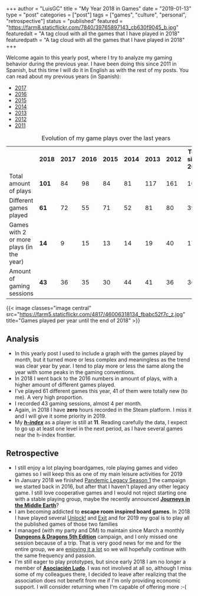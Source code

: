 +++
author = "LuisGC"
title = "My Year 2018 in Games"
date = "2019-01-13"
type = "post"
categories = ["post"]
tags = ["games", "culture", "personal", "retrospective"]
status = "published"
featured = "https://farm8.staticflickr.com/7840/39765897143_cb630f9045_b.jpg"
featuredalt = "A tag cloud with all the games that I have played in 2018"
featuredpath = "A tag cloud with all the games that I have played in 2018"
+++

Welcome again to this yearly post, where I try to analyze my gaming behavior during the previous year. I have been doing this since 2011 in Spanish, but this time I will do it in English as with the rest of my posts. You can read about my previous years (in Spanish):

* [2017](/blog/2018/01/mi-2017-ludico/)
* [2016](/blog/2017/01/mi-2016-ludico/)
* [2015](/blog/2016/01/mi-2015-ludico/)
* [2014](/blog/2015/01/mi-2014-ludico/)
* [2013](/blog/2014/01/partidas-jugadas-en-2013/)
* [2012](/blog/2013/01/partidas-jugadas-en-2012/)
* [2011](/blog/2012/01/juegos-los-que-mas-he-jugado-en-2011/)

<table style="width:100%">
  <caption>Evolution of my game plays over the last years</caption>
  <tr>
    <th></th>
    <th><b>2018</b></th>
    <th>2017</th>
    <th>2016</th>
    <th>2015</th>
    <th>2014</th>
    <th>2013</th>
    <th>2012</th>
    <th>Total since 2006</th>
  </tr>
  <tr>
    <td>Total amount of plays</td>
    <td><b>101</b></td>
    <td>84</td>
    <td>98</td>
    <td>84</td>
    <td>81</td>
    <td>117</td>
    <td>161</td>
    <td>1039</td>
  </tr>
  <tr>
    <td>Different games played</td>
    <td><b>61</b></td>
    <td>72</td>
    <td>55</td>
    <td>71</td>
    <td>52</td>
    <td>81</td>
    <td>80</td>
    <td>397</td>
  </tr>
  <tr>
    <td>Games with 2 or more plays (in the year)</td>
    <td><b>14</b></td>
    <td>9</td>
    <td>15</td>
    <td>13</td>
    <td>14</td>
    <td>19</td>
    <td>40</td>
    <td>175</td>
  </tr>
  <tr>
    <td>Amount of gaming sessions</td>
    <td><b>43</b></td>
    <td>36</td>
    <td>35</td>
    <td>30</td>
    <td>44</td>
    <td>41</td>
    <td>36</td>
    <td>365</td>
  </tr>
</table>

{{< image classes="image central" src="https://farm5.staticflickr.com/4817/46006318134_fbabc52f7c_z.jpg" title="Games played per year until the end of 2018" >}}

## Analysis

* In this yearly post I used to include a graph with the games played by month, but it turned more or less complex and meaningless as the trend was clear year by year. I tend to play more or less the same along the year with some peaks in the gaming conventions.
* In 2018 I went back to the 2016 numbers in amount of plays, with a higher amount of different games played.
* I've played 61 different games this year, 41 of them were totally new (to me). A very high proportion.
* I recorded 43 gaming sessions, almost 4 per month.
* Again, in 2018 I have **zero** hours recorded in the Steam platform. I miss it and I will give it some priority in 2019.
* My <a href="https://en.wikipedia.org/wiki/H-index"><b><i>h-index</i></b></a> as a player is still at <b>11</b>. Reading carefully the data, I expect to go up at least one level in the next period, as I have several games near the h-index frontier.

## Retrospective

* I still enjoy a lot playing boardgames, role playing games and video games so I will keep this as one of my main leisure activities for 2019
* In January 2018 we finished [Pandemic Legacy Season 1](https://rpggeek.com/boardgame/161936/pandemic-legacy-season-1) the campaign we started back in 2016, but after that I haven't played any other legacy game. I still love cooperative games and I would not reject starting one with a stable playing group, maybe the recently announced [**Journeys in the Middle Earth**](https://www.fantasyflightgames.com/en/news/2019/1/11/the-lord-of-the-rings-journeys-in-middle-earth/)?
* I am becoming addicted to **escape room inspired board games**. In 2018 I have played several [Unlock!](https://rpggeek.com/boardgamefamily/39442/unlock) and [Exit](https://rpggeek.com/boardgamefamily/36963/exit-das-spiel) and for 2019 my goal is to play all the published games of those two families
* I managed (with my party and DM) to maintain since March a monthly [**Dungeons & Dragons 5th Edition**](https://rpggeek.com/rpg/17181/dungeons-dragons-5th-edition) campaign, and I only missed one session because of a trip. That is very good news for me and for the entire group, we are [enjoying it a lot](http://ghilbrae.com/tag/storm-kings-thunder/) so we will hopefully continue with the same frequency and passion.
* I'm still eager to play prototypes, but since early 2018 I am no longer a member of [**Asociación Ludo**](http://www.asociacionludo.com/). I was not involved at all so, although I miss some of my colleagues there, I decided to leave after realizing that the association does not benefit from me if I'm only providing economic support. I will consider returning when I'm capable of offering more :-(
